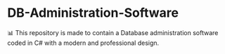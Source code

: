 # DB-Administration-Software
📊 This repository is made to contain a Database administration software coded in C# with a modern and professional design.
